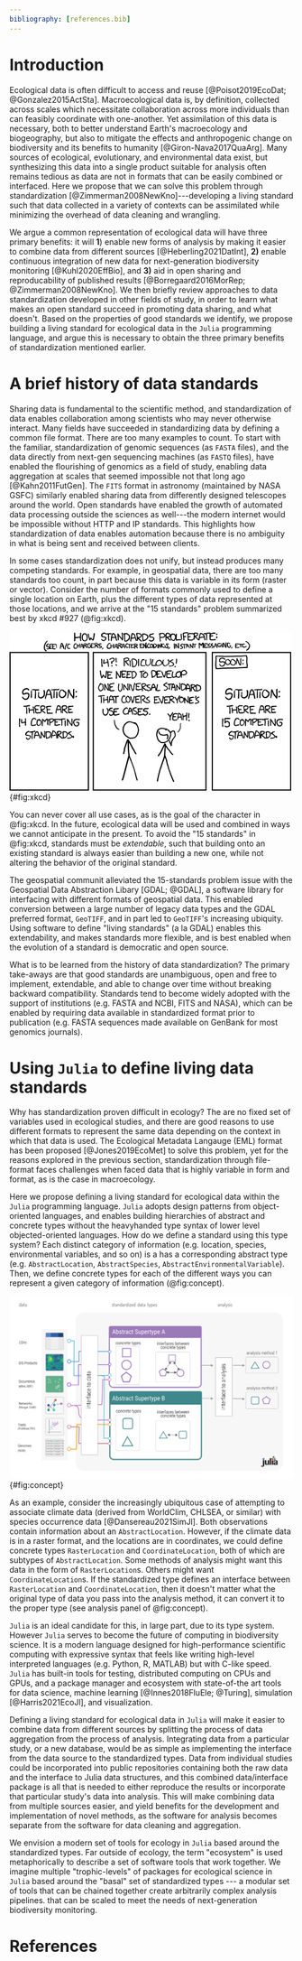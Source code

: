 ```yaml
---
bibliography: [references.bib]
---
```



# Introduction

Ecological data is often difficult to access and reuse [@Poisot2019EcoDat;
@Gonzalez2015ActSta]. Macroecological data is, by definition, collected across
scales which necessitate collaboration across more individuals than can feasibly
coordinate with one-another. Yet assimilation of this data is necessary, both to
better understand Earth's macroecology and biogeography, but also to mitigate
the effects and anthropogenic change on biodiversity and its benefits to
humanity [@Giron-Nava2017QuaArg]. Many sources of ecological, evolutionary, and
environmental data exist, but synthesizing this data into a single product
suitable for analysis often remains tedious as data are not in formats that can
be easily combined or interfaced. Here we propose that we can solve this problem
through standardization [@Zimmerman2008NewKno]---developing a living standard such that
data collected in a variety of contexts can be assimilated while minimizing the
overhead of data cleaning and wrangling.

We argue a common representation of ecological data will have three
primary benefits: it will **1**)  enable new forms of analysis by making it
easier to combine data from different sources [@Heberling2021DatInt], **2)**
enable continuous integration of new data for next-generation biodiversity
monitoring [@Kuhl2020EffBio], and **3)** aid in open sharing and
reproducability of published results [@Borregaard2016MorRep;
@Zimmerman2008NewKno]. We then briefly review approaches to data standardization
developed in other fields of study, in order to learn what makes an open
standard succeed in promoting data sharing, and what doesn't.  Based on the
properties of good standards we identify, we propose building a living standard for ecological data in the `Julia`
programming language, and argue this is necessary to obtain the three primary benefits
of standardization mentioned earlier.


# A brief history of data standards

Sharing data is fundamental to the scientific method, and standardization of
data enables collaboration among scientists who may never otherwise interact.
Many fields have succeeded in standardizing data by defining a common file
format. There are too many examples to count. To start with the familiar,
standardization of genomic sequences (as `FASTA` files), and the
data directly from next-gen sequencing machines (as `FASTQ` files), have enabled the flourishing of
genomics as a field of study, enabling data aggregation at scales that seemed
impossible not that long ago [@Kahn2011FutGen]. The `FITS` format in astronomy
(maintained by NASA GSFC) similarly enabled sharing data from differently designed telescopes
around the world. Open standards have enabled the growth of automated data
processing outside the sciences as well---the modern internet would be
impossible without HTTP and IP standards. This highlights how standardization of
data enables automation because there is no ambiguity in what is being sent and
received between clients.

In some cases standardization does not unify, but instead produces many
competing standards. For example, in geospatial data, there are too many
standards too count, in part because this data is variable in its form (raster
or vector). Consider the number of formats commonly used to define a single location on Earth, plus the different types of data represented at those locations, and we arrive at the "15 standards" problem summarized best by xkcd #927 (@fig:xkcd).

![XKCD cartoon #927.](./figures/xkcdstandards.png){#fig:xkcd}

You can never cover all use cases, as is the goal of the character in @fig:xkcd. In the future, ecological data will be used
and combined in ways we cannot anticipate in the present. To avoid the "15
standards" in @fig:xkcd, standards must be _extendable_, such that building onto
an existing standard is always easier than building a new one, while not
altering the behavior of the original standard.


The geospatial communit alleviated the 15-standards problem issue with the Geospatial
Data Abstraction Libary [GDAL; @GDAL], a software library for interfacing with
different formats of geospatial data. This enabled conversion between a large
number of legacy data types and the GDAL preferred format, `GeoTIFF`, and in part
led to `GeoTIFF`'s increasing ubiquity.
 Using software to define "living
standards" (a la GDAL) enables this extendability, and makes standards more
flexible, and is best enabled when the evolution of a standard is democratic and
open source.


What is to be learned from the history of data standardization?
The primary take-aways are that good standards are unambiguous, open and free to
implement, extendable, and able to change over time without breaking backward
compatibility. Standards tend to become widely adopted with the support of
institutions (e.g. FASTA and NCBI, FITS and NASA), which can be enabled by requiring data available in
standardized format prior to publication (e.g.  FASTA sequences made available on
GenBank for most genomics journals).

# Using `Julia` to define living data standards

Why has standardization proven difficult in ecology? The are no fixed set of
variables used in ecological studies, and there are good reasons to use
different formats to represent the same data depending on the context in which
that data is used. The Ecological Metadata Langauge (EML) format has been proposed [@Jones2019EcoMet] to solve
this problem, yet for the reasons explored in the previous section,
standardization through file-format faces challenges when faced data that is
highly variable in form and format, as is the case in macroecology.

Here we propose defining a living standard for ecological data within the
`Julia` programming language. `Julia` adopts design patterns from object-oriented
languages, and enables building hierarchies of abstract and concrete types
without the heavyhanded type syntax of lower level objected-oriented languages.
How do we define a standard using this type system? Each distinct category
of information (e.g. location, species, environmental variables, and so on) is a
has a corresponding abstract type (e.g. `AbstractLocation`,
`AbstractSpecies`, `AbstractEnvironmentalVariable`). Then, we define concrete
types for each of the different ways you can represent a given category of
information (@fig:concept).


![An illustration of how the Julia type system enables standardization of data while allowing for flexibility for the input data format. Two standardized data types (purple and teal), each of which are supertypes for specific concrete types (different shapes). Each abstract supertype defines interfaces between its concrete types. This means the user can pass data to analysis methods that require specific data types in any form, and the interface to analysis converts the data into the appropriate type. ](./figures/concept.png){#fig:concept}

As an example, consider the increasingly ubiquitous case of attempting to
associate climate data (derived from WorldClim, CHLSEA, or similar) with species
occurrence data [@Dansereau2021SimJl]. Both observations contain information
about an `AbstractLocation`. However, if the climate data is in a raster format,
and the locations are in coordinates, we could define concrete types
`RasterLocation` and `CoordinateLocation`, both of which are subtypes of
`AbstractLocation`. Some methods of analysis might want this data in the form of
`RasterLocation`s. Others might want `CoordinateLocation`s. If the standardized
type defines an interface between `RasterLocation` and `CoordinateLocation`,
then it doesn't matter what the original type of data you pass into the analysis
method, it can convert it to the proper type (see analysis panel of @fig:concept).

`Julia` is an ideal candidate for this, in large part, due to its type system.
However `Julia` serves to become the future of computing in biodiversity
science. It is a modern language designed for high-performance scientific
computing with expressive syntax that feels like writing high-level
interpreted languages (e.g. Python, R, MATLAB) but with C-like speed. `Julia`
has built-in tools for testing, distributed computing on CPUs and GPUs, and a
package manager and ecosystem with state-of-the art tools for data science, machine learning [@Innes2018FluEle; @Turing], simulation [@Harris2021EcoJl], and
visualization.

Defining a living standard for ecological data in `Julia` will make it easier to
combine data from different sources by splitting the process of data aggregation
from the process of analysis. Integrating data from a particular study, or a new
database, would be as simple as implementing the interface from the data source
to the standardized types. Data from individual studies could be incorporated
into public repositories containing both the raw data and the interface to Julia
data structures, and this combined data/interface package is all that is needed
to either reproduce the results or incorporate that particular study's data into
analysis. This will make combining data from multiple sources easier, and yield
benefits for the development and implementation of novel methods, as the
software for analysis becomes separate from the software for data cleaning and
aggregation.

We envision a modern set of tools for ecology in `Julia` based around the
standardized types. Far outside of ecology, the term "ecosystem" is used
metaphorically to describe a set of software tools that work together. We
imagine multiple "trophic-levels" of packages for ecological science in `Julia`
based around the "basal" set of standardized types --- a modular set of tools
that can be chained together create arbitrarily complex analysis pipelines. that
can be scaled to meet the needs of next-generation biodiversity monitoring.



# References
